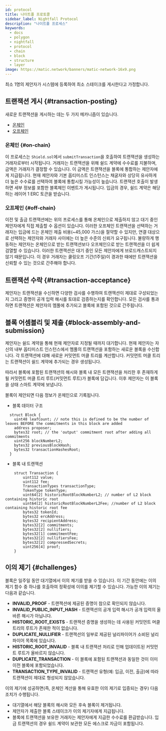 ```yaml
---
id: protocol
title: 나이트폴 프로토콜
sidebar_label: Nightfall Protocol
description: "나이트폴 프로세스"
keywords:
  - docs
  - polygon
  - nightfall
  - protocol
  - chain
  - block
  - structure
  - layer
image: https://matic.network/banners/matic-network-16x9.png
---
```


최소 1명의 제안자가 시스템에 등록하여 최소 스테이크를 게시한다고 가정합니다.

## 트랜잭션 게시 {#transaction-posting}
새로운 트랜잭션을 게시하는 데는 두 가지 메카니즘이 있습니다.

- [온체인](#on-chain)
- [오프체인](#off-chain)

### 온체인 {#on-chain}
이 프로세스는 `Shield.sol`에서 `submitTransaction`을 호출하여 트랜잭션을 생성하는 거래자로부터 시작됩니다. 거래자는 트랜잭션을 위해 쉴드 계약에 수수료를 지불하며, 금액은 거래자가 결정할 수 있습니다. 이 금액은 트랜잭션을 블록에 통합하는 제안자에게 지급됩니다. 현재 제안자와 기본 옵티미스트 인스턴스는 채굴자와 상당히 유사하게 더 높은 수수료를 선택하여 블록에 통합시킬 가능성이 높습니다.
트랜잭션 호출이 발생하면 세부 정보를 포함한 블록체인 이벤트가 게시됩니다. 입금의 경우, 쉴드 계약은 해당하는 레이어 1 ERC 토큰을 받습니다.

### 오프체인 {#off-chain}
이전 및 출금 트랜잭션에는 위의 프로세스를 통해 온체인으로 제출하지 않고 대기 중인 제안자에게 직접 제출할 수 옵션이 있습니다.
이러한 오프체인 트랜잭션을 선택하는 거래자는 입금에 드는 온체인 제출 비용(~45,000 가스)을 절약할 수 있지만, 연결 대상으로 선택하는 제안자와 거래자 사이에는 더 높은 수준의 신뢰가 요구됩니다. 불량하게 행동하는 제안자는 온체인으로 받는 트랜잭션보다 오프체인으로 받는 트랜잭션을 더 쉽게 검열할 수 있습니다. 이러한 트랜잭션은 대기 중인 모든 제안자에게 브로드캐스트되지 않기 때문입니다. 이 경우 거래자는 쿨링오프 기간(1주일)이 경과한 때에만 트랜잭션을 신뢰할 수 있는 것으로 간주해야 합니다.

## 트랜잭션 수락 {#transaction-acceptance}
제안자는 트랜잭션을 수신하면 다양한 검사를 수행하여 트랜잭션이 제대로 구성되었는지 그리고 증명이 공개 입력 해시를 토대로 검증하는지를 확인합니다.
모든 검사를 통과하면 트랜잭션은 제안자의 멤풀에 추가되고 블록에 포함된 것으로 간주됩니다.

## 블록 어셈블리 및 제출 {#block-assembly-and-submission}
제안자는 쉴드 계약을 통해 현재 제안자로 지정될 때까지 대기합니다.
현재 제안자는 자신의 내부 옵티미스트 인스턴스에서 멤풀의 트랜잭션을 포함하는 새로운 블록을 수신합니다. 각 트랜잭션에 대해 새로운 커밋먼트 머클 트리를 계산합니다. 커밋먼트 머클 트리는 트랜잭션이 쉴드 계약에 추가되는 경우 생성됩니다.

따라서 블록에 포함된 트랜잭션의 해시와 블록 내 모든 트랜잭션을 처리한 후 존재하게 될 커밋먼트 머클 트리 루트(커밋먼트 루트)가 블록에 담깁니다. 이후 제안자는 이 블록을 상태 스마트 계약에 보냅니다.

블록이 제안되면 다음 정보가 온체인으로 기록됩니다.

- 블록 데이터 구조
```
  struct Block {
    uint48 leafCount; // note this is defined to be the number of leaves BEFORE the commitments in this block are added
    address proposer;
    bytes32 root; // the 'output' commitment root after adding all commitments
    uint256 blockNumberL2;
    bytes32 previousBlockHash;
    bytes32 transactionHashesRoot;
  }
```
- 블록 내 트랜잭션
```
    struct Transaction {
        uint112 value;
        uint112 fee;
        TransactionTypes transactionType;
        TokenType tokenType;
        uint64[2] historicRootBlockNumberL2; // number of L2 block containing historic root
        uint64[2] historicRootBlockNumberL2Fee; //number of L2 block containing historic root fee
        bytes32 tokenId;
        bytes32 ercAddress;
        bytes32 recipientAddress;
        bytes32[2] commitments;
        bytes32[2] nullifiers;
        bytes32[1] commitmentFee;
        bytes32[2] nullifiersFee;
        bytes32[2] compressedSecrets;
        uint256[4] proof;
    }
```

## 이의 제기 {#challenges}
블록은 일주일 동안 대기열에서 이의 제기를 받을 수 있습니다. 이 기간 동안에는 이의 제기 함수 중 하나를 호출하여 정확성에 이의를 제기할 수 있습니다. 가능한 이의 제기는 다음과 같습니다.

- **INVALID_PROOF** - 트랜잭션에 제공된 증명이 참으로 확인되지 않습니다.
- **INVALID_PUBLIC_INPUT_HASH** - 트랜잭션의 공개 입력 해시가 공개 입력의 올바른 해시가 아닙니다.
- **HISTORIC_ROOT_EXISTS** - 트랜잭션 증명을 생성하는 데 사용된 커밋먼트 머클 트리의 루트가 존재한 적이 없습니다.
- **DUPLICATE_NULLIFIER** - 트랜잭션의 일부로 제공된 널리파이어가 소비된 널리파이어 목록에 있습니다.
- **HISTORIC_ROOT_INVALID** - 블록 내 트랜잭션 처리로 인해 업데이트된 커밋먼트 루트가 올바르지 않습니다.
- **DUPLICATE_TRANSACTION** - 이 블록에 포함된 트랜잭션과 동일한 것이 이미 이전 블록에 포함되었습니다.
- **TRANSACTION_TYPE_INVALID** - 트랜잭션 유형(예: 입금, 이전, 출금)에 따라 트랜잭션이 제대로 형성되지 않았습니다.

이의 제기에 성공하면(즉, 온체인 계산을 통해 유효한 이의 제기로 입증되는 경우) 다음 조치가 수행됩니다.

- 대기열에서 해당 블록의 해시와 모든 후속 블록이 제거됩니다.
- 제안자가 제출한 블록 스테이크가 이의 제기자에게 지급됩니다.
- 블록에 트랜잭션을 보유한 거래자는 제안자에게 지급한 수수료를 환급받습니다. 입금 트랜잭션의 경우 쉴드 계약이 보관한 모든 에스크로 자금이 포함됩니다.

